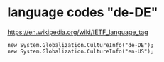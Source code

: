 # language codes "de-DE"

https://en.wikipedia.org/wiki/IETF_language_tag

```
new System.Globalization.CultureInfo("de-DE");
new System.Globalization.CultureInfo("en-US");
```

